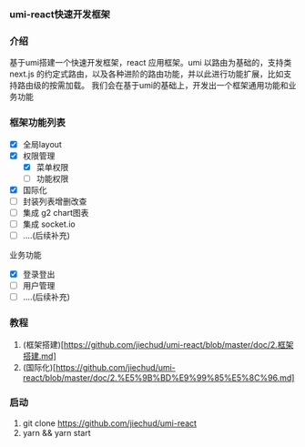 ### umi-react快速开发框架

### 介绍
基于umi搭建一个快速开发框架，react 应用框架。umi 以路由为基础的，支持类 next.js 的约定式路由，以及各种进阶的路由功能，并以此进行功能扩展，比如支持路由级的按需加载。
我们会在基于umi的基础上，开发出一个框架通用功能和业务功能

### 框架功能列表

- [x] 全局layout  
- [x] 权限管理 
  - [x] 菜单权限
  - [ ] 功能权限
- [x] 国际化  
- [ ] 封装列表增删改查
- [ ] 集成 g2 chart图表
- [ ] 集成 socket.io
- [ ] ....(后续补充)

业务功能
- [x] 登录登出  
- [ ] 用户管理
- [ ] ....(后续补充)

### 教程
1. (框架搭建)[https://github.com/jiechud/umi-react/blob/master/doc/2.框架搭建.md]
2. (国际化)[https://github.com/jiechud/umi-react/blob/master/doc/2.%E5%9B%BD%E9%99%85%E5%8C%96.md]

### 启动

1. git clone https://github.com/jiechud/umi-react
2. yarn && yarn start
